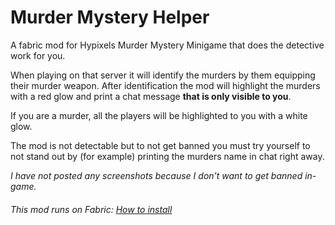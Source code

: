 # Murder Mystery Helper
A fabric mod for Hypixels Murder Mystery Minigame that does the detective work for you.

When playing on that server it will identify the murders by them equipping their murder weapon.
After identification the mod will highlight the murders with a red glow and print a chat message **that is only visible to you**.

If you are a murder, all the players will be highlighted to you with a white glow.

The mod is not detectable but to not get banned you must try yourself to not stand out by (for example) printing the murders name in chat right away.

_I have not posted any screenshots because I don't want to get banned in-game._


###### This mod runs on Fabric: [How to install](https://fabricmc.net/ "How to install")